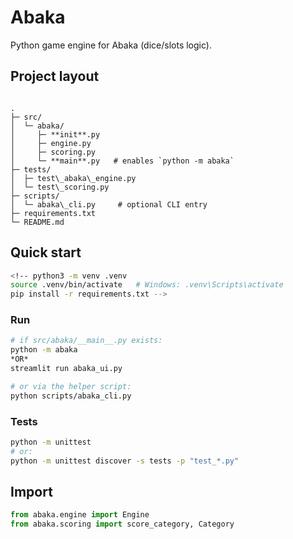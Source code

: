 # Abaka

Python game engine for Abaka (dice/slots logic).

## Project layout
```

.
├─ src/
│  └─ abaka/
│     ├─ **init**.py
│     ├─ engine.py
│     ├─ scoring.py
│     └─ **main**.py   # enables `python -m abaka`
├─ tests/
│  ├─ test\_abaka\_engine.py
│  └─ test\_scoring.py
├─ scripts/
│  └─ abaka\_cli.py     # optional CLI entry
├─ requirements.txt
└─ README.md

````

## Quick start
```bash
<!-- python3 -m venv .venv
source .venv/bin/activate   # Windows: .venv\Scripts\activate
pip install -r requirements.txt -->
````

### Run

```bash
# if src/abaka/__main__.py exists:
python -m abaka
*OR*
streamlit run abaka_ui.py

# or via the helper script:
python scripts/abaka_cli.py
```

### Tests

```bash
python -m unittest
# or:
python -m unittest discover -s tests -p "test_*.py"
```

## Import

```python
from abaka.engine import Engine
from abaka.scoring import score_category, Category
```

